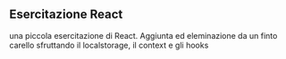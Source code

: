 ## Esercitazione React
una piccola esercitazione di React.
Aggiunta ed eleminazione da un finto carello sfruttando il localstorage, il context e gli hooks